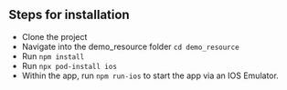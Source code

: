 ## Steps for installation

- Clone the project
- Navigate into the demo_resource folder `cd demo_resource`
- Run `npm install`
- Run `npx pod-install ios`
- Within the app, run `npm run-ios` to start the app via an IOS Emulator.
